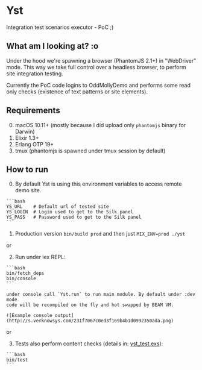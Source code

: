 # Yst

Integration test scenarios executor - PoC ;)


## What am I looking at? :o

Under the hood we're spawning a browser (PhantomJS 2.1+) in "WebDriver" mode.
This way we take full control over a headless browser, to perform site integration testing.

Currently the PoC code logins to OddMollyDemo and performs some read only checks (existence of text patterns or site elements).


## Requirements

  0. macOS 10.11+ (mostly because I did upload only `phantomjs` binary for Darwin)
  1. Elixir 1.3+
  2. Erlang OTP 19+
  3. tmux (phantomjs is spawned under tmux session by default)


## How to run

  0. By default Yst is using this environment variables to access remote demo site.

    ```bash
    YS_URL    # Default url of tested site
    YS_LOGIN  # Login used to get to the Silk panel
    YS_PASS   # Password used to get to the Silk panel
    ```

  1. Production version `bin/build prod` and then just `MIX_ENV=prod ./yst`

  or

  2. Run under iex REPL:

    ```bash
    bin/fetch_deps
    bin/console
    ```

    under console call `Yst.run` to run main module. By default under :dev mode
    code will be recompiled on the fly and hot swapped by BEAM VM.

    ![Example console output](http://s.verknowsys.com/231f7067c0ed3f169b4b1d0992350ada.png)

  or

  3. Tests also perform content checks (details in: [yst_test.exs](https://github.com/centrahq/yst/blob/master/test/yst_test.exs)):

    ```bash
    bin/test
    ```
